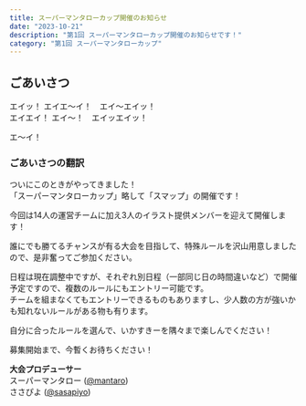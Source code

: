 ```yaml
---
title: スーパーマンタローカップ開催のお知らせ
date: "2023-10-21"
description: "第1回 スーパーマンタローカップ開催のお知らせです！"
category: "第1回 スーパーマンタローカップ"
---
```


## ごあいさつ

エイッ！ エイエ〜イ！　エイ〜エイッ！  
エイエイ！ エイ〜！　エイッエイッ！

エ〜イ！

### ごあいさつの翻訳

ついにこのときがやってきました！  
「スーパーマンタローカップ」略して「スマップ」の開催です！

今回は14人の運営チームに加え3人のイラスト提供メンバーを迎えて開催します！

誰にでも勝てるチャンスが有る大会を目指して、特殊ルールを沢山用意しましたので、是非奮ってご参加ください。

日程は現在調整中ですが、それぞれ別日程（一部同じ日の時間違いなど）で開催予定ですので、複数のルールにもエントリー可能です。  
チームを組まなくてもエントリーできるものもありますし、少人数の方が強いかも知れないルールがある物も有ります。

自分に合ったルールを選んで、いかすきーを隅々まで楽しんでください！

募集開始まで、今暫くお待ちください！

**大会プロデューサー**  
スーパーマンタロー ([@mantaro](https://ikaskey.bktsk.com/@mantaro))  
ささぴよ ([@sasapiyo](https://ikaskey.bktsk.com/@sasapiyo))
